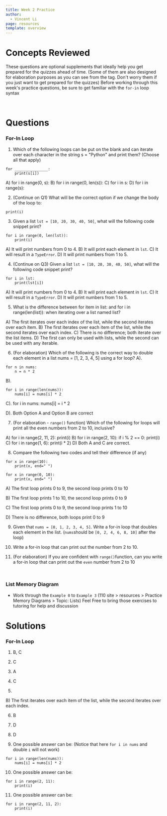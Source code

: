 ```yaml
---
title: Week 2 Practice
author:
  - Vincent Li
page: resources
template: overview
---
```


# Concepts Reviewed

These questions are optional supplements that ideally help you get prepared for the quizzes ahead of time. (Some of them are also designed for elaboration purposes as you can see from the tag. Don't worry them if you just want to get prepared for the quizzes)  Before working through this week's practice questions, be sure to get familiar with the `for-in` loop syntax

<br>

# Questions

### For-In Loop

1. Which of the following loops can be put on the blank and can iterate over each character in the string s = "Python" and print them? (Choose all that apply)
~~~
for _______________:
    print(s[i])
~~~

A) for i in range(0, s):
B) for i in range(0, len(s)):
C) for i in s:
D) for i in range(s):

2. (Continue on Q1) What will be the correct option if we change the body of the loop to:
~~~
print(i)
~~~

3. Given a list `lst = [10, 20, 30, 40, 50]`, what will the following code snippet print?
~~~
for i in range(0, len(lst)):
    print(i)
~~~
A) It will print numbers from 0 to 4.
B) It will print each element in `lst`.
C) It will result in a `TypeError`.
D) It will print numbers from 1 to 5.

4. (Continue on Q3) Given a list `lst = [10, 20, 30, 40, 50]`, what will the following code snippet print?
~~~
for i in lst:
    print(lst[i])
~~~
A) It will print numbers from 0 to 4.
B) It will print each element in `lst`.
C) It will result in a `TypeError`.
D) It will print numbers from 1 to 5.

5. What is the difference between for item in list: and for i in range(len(list)): when iterating over a list named list?

A) The first iterates over each index of the list, while the second iterates over each item.
B) The first iterates over each item of the list, while the second iterates over each index.
C) There is no difference; both iterate over the list items.
D) The first can only be used with lists, while the second can be used with any iterable.

6. (For elaboration) Which of the following is the correct way to double each element in a list nums = [1, 2, 3, 4, 5] using a for loop?
A).
~~~
for n in nums:
    n = n * 2
~~~

B).
~~~
for i in range(len(nums)):
    nums[i] = nums[i] * 2
~~~

C).
for i in nums:
    nums[i] = i * 2

D). Both Option A and Option B are correct

7. (For elaboration - `range()` function)
Which of the following for loops will print all the even numbers from 2 to 10, inclusive?

A) for i in range(2, 11, 2): print(i)
B) for i in range(2, 10): if i % 2 == 0: print(i)
C) for i in range(1, 6): print(i * 2)
D) Both A and C are correct.

8. Compare the following two codes and tell their difference (if any)
~~~
for x in range(10):
    print(x, end=" ")
~~~

~~~
for x in range(0, 10):
    print(x, end=" ")
~~~
A) The first loop prints 0 to 9, the second loop prints 0 to 10

B) The first loop prints 1 to 10, the second loop prints 0 to 9

C) The first loop prints 0 to 9, the second loop prints 1 to 10

D) There is no difference, both loops print 0 to 9

9. Given that `nums = [0, 1, 2, 3, 4, 5]`. Write a for-in loop that doubles each element in the list. (`nums`should be `[0, 2, 4, 6, 8, 10]` after the loop)

10. Write a for-in loop that can print out the number from 2 to 10.

11. (For elaboration) If you are confident with `range()`function, can you write a for-in loop that can print out the `even` number from 2 to 10

<br>

### List Memory Diagram
- Work through the `Example 0` to `Example 3` (110 site > resources > Practice Memory Diagrams > Topic: Lists) Feel Free to bring those exercises to tutoring for help and discussion

# Solutions

### For-In Loop

1. B, C

2. C

3. A

4. C

5. 
B) The first iterates over each item of the list, while the second iterates over each index.


6. B

7. D

8. D

9. One possible answer can be: (Notice that here `for i in nums` and double `i` will not work)
~~~
for i in range(len(nums)):
    nums[i] = nums[i] * 2
~~~

10. One possible answer can be:
~~~
for i in range(2, 11):
    print(i)
~~~

11. One possible answer can be:
~~~
for i in range(2, 11, 2):
    print(i)
~~~
